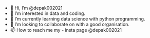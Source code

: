 - 👋 Hi, I’m @depak002021
- 👀 I’m interested in data and coding.
- 🌱 I’m currently learning data science with python programming.
- 💞️ I’m looking to collaborate on with a good organisation.
- 📫 How to reach me my - insta page @depak002021

<!---
depak002021/depak002021 is a ✨ special ✨ repository because its `README.md` (this file) appears on your GitHub profile.
You can click the Preview link to take a look at your changes.
--->
